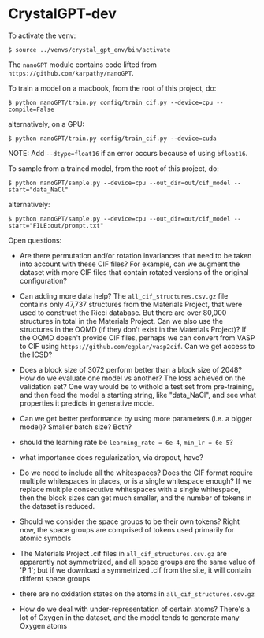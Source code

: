 CrystalGPT-dev
==============

To activate the venv:
```
$ source ../venvs/crystal_gpt_env/bin/activate
```

The `nanoGPT` module contains code lifted from `https://github.com/karpathy/nanoGPT`. 

To train a model on a macbook, from the root of this project, do:
```shell
$ python nanoGPT/train.py config/train_cif.py --device=cpu --compile=False
```
alternatively, on a GPU:
```shell
$ python nanoGPT/train.py config/train_cif.py --device=cuda
```
NOTE: Add `--dtype=float16` if an error occurs because of using `bfloat16`.

To sample from a trained model, from the root of this project, do:
```shell
$ python nanoGPT/sample.py --device=cpu --out_dir=out/cif_model --start="data_NaCl"
```
alternatively:
```shell
$ python nanoGPT/sample.py --device=cpu --out_dir=out/cif_model --start="FILE:out/prompt.txt"
```

Open questions:
- Are there permutation and/or rotation invariances that need to be taken into account
with these CIF files? For example, can we augment the dataset with more CIF files that contain
rotated versions of the original configuration?

- Can adding more data help? The `all_cif_structures.csv.gz` file contains only 47,737 structures 
from the Materials Project, that were used to construct the Ricci database. But there are over 80,000
structures in total in the Materials Project. Can we also use the structures in the OQMD (if they don't
exist in the Materials Project)? If the OQMD doesn't provide CIF files, perhaps we can convert from VASP
to CIF using `https://github.com/egplar/vasp2cif`. Can we get access to the ICSD?

- Does a block size of 3072 perform better than a block size of 2048? How do we evaluate one model vs another?
The loss achieved on the validation set? One way would be to withold a test set from pre-training, and then
feed the model a starting string, like "data_NaCl", and see what properties it predicts in generative mode.

- Can we get better performance by using more parameters (i.e. a bigger model)? Smaller batch size? Both?
- should the learning rate be `learning_rate = 6e-4`, `min_lr = 6e-5`? 
- what importance does regularization, via dropout, have? 

- Do we need to include all the whitespaces? Does the CIF format require multiple whitespaces in places, or
is a single whitespace enough? If we replace multiple consecutive whitespaces with a single whitespace, then 
the block sizes can get much smaller, and the number of tokens in the dataset is reduced. 

- Should we consider the space groups to be their own tokens? Right now, the space groups are comprised of tokens used
primarily for atomic symbols
- The Materials Project .cif files in `all_cif_structures.csv.gz` are apparently not symmetrized, and all space groups
are the same value of 'P 1'; but if we download a symmetrized .cif from the site, it will contain differnt space groups
- there are no oxidation states on the atoms in `all_cif_structures.csv.gz`

- How do we deal with under-representation of certain atoms? There's a lot of Oxygen in the dataset, and the model
tends to generate many Oxygen atoms
